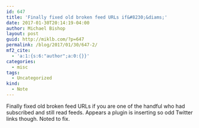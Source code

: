 ```yaml
---
id: 647
title: 'Finally fixed old broken feed URLs if&#8230;&diams;'
date: 2017-01-30T20:14:19-04:00
author: Michael Bishop
layout: post
guid: http://miklb.com/?p=647
permalink: /blog/2017/01/30/647-2/
mf2_cite:
  - 'a:1:{s:6:"author";a:0:{}}'
categories:
  - misc
tags:
  - Uncategorized
kind:
  - Note
---
```

Finally fixed old broken feed URLs if you are one of the handful who had subscribed and still read feeds. Appears a plugin is inserting so odd Twitter links though. Noted to fix.